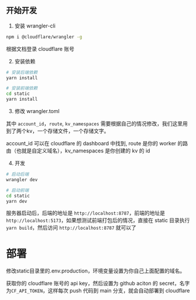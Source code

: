 ## 开始开发

1. 安装 wrangler-cli

```bash
npm i @cloudflare/wrangler -g
```

根据文档登录 cloudflare 账号

2. 安装依赖

```bash
# 安装后端依赖
yarn install

# 安装前端依赖
cd static
yarn install
```

3. 修改 wrangler.toml

其中 `account_id`，`route`, `kv_namespaces` 需要根据自己的情况修改，我们这里用到了两个kv，一个存储文件，一个存储文字。

account_id 可以在 cloudflare 的 dashboard 中找到, route 是你的 worker 的路由（也就是自定义域名），kv_namespaces 是你创建的 kv 的 id

4. 开发

```bash
# 启动后端
wrangler dev

# 启动前端
cd static
yarn dev
```

服务器启动后，后端的地址是 `http://localhost:8787`，前端的地址是 `http://localhost:5173`，如果想测试前端打包后的情况，直接在 static 目录执行 `yarn build`，然后访问 `http://localhost:8787` 就可以了

# 部署

修改static目录里的.env.production，环境变量设置为你自己上面配置的域名。

获取你的 cloudflare 账号的 api key，然后设置为 github aciton 的 secret，名字为`CF_API_TOKEN`，这样每次 push 代码到 main 分支，就会自动部署到 cloudflare
